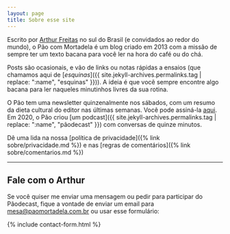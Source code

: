 ```yaml
---
layout: page
title: Sobre esse site
---
```


Escrito por [Arthur Freitas](https://arthr.me/) no sul do Brasil (e convidados ao redor do mundo), o Pão com Mortadela é um blog criado em 2013 com a missão de sempre ter um texto bacana para você ler na hora do café ou do chá.

Posts são ocasionais, e vão de links ou notas rápidas a ensaios (que chamamos aqui de [_esquinas_]({{ site.jekyll-archives.permalinks.tag | replace: ":name", "esquinas" }})). A ideia é que você sempre encontre algo bacana para ler naqueles minutinhos livres da sua rotina.

O Pão tem uma newsletter quinzenalmente nos sábados, com um resumo da dieta cultural do editor nas últimas semanas. Você pode assiná-la [aqui](https://www.getrevue.co/profile/paomortadela). Em 2020, o Pão criou [um podcast]({{ site.jekyll-archives.permalinks.tag | replace: ":name", "pãodecast" }}) com conversas de quinze minutos.

Dê uma lida na nossa [política de privacidade]({% link sobre/privacidade.md %}) e nas [regras de comentários]({% link sobre/comentarios.md %})

***

## Fale com o Arthur

Se você quiser me enviar uma mensagem ou pedir para participar do Pãodecast, fique a vontade de enviar um email para <mesa@paomortadela.com.br> ou usar esse formulário:

{% include contact-form.html %}
